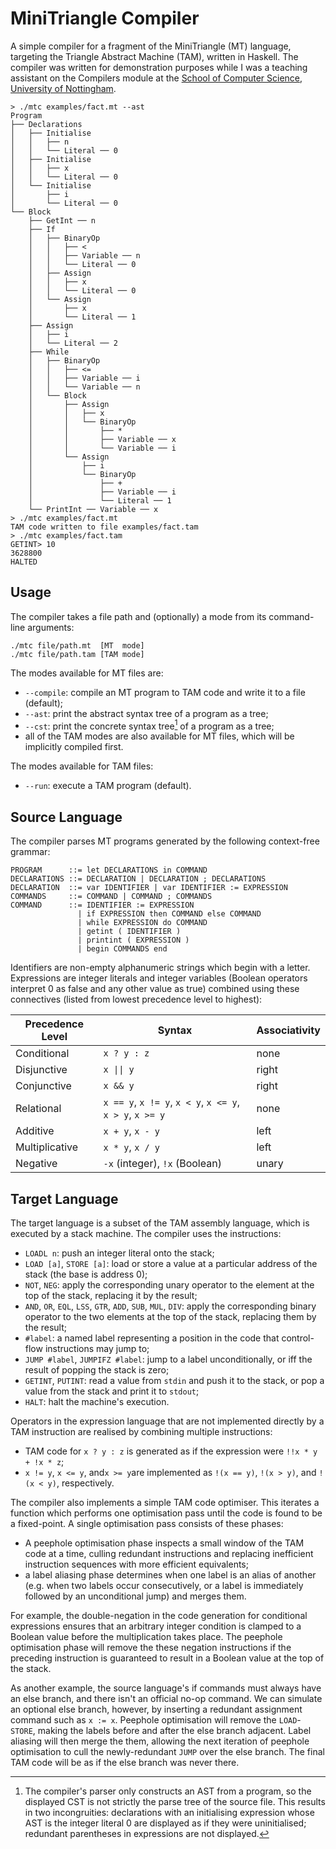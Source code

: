 # MiniTriangle Compiler

A simple compiler for a fragment of the MiniTriangle (MT) language, targeting the Triangle Abstract Machine (TAM),  written in Haskell.
The compiler was written for demonstration purposes while I was a teaching assistant on the Compilers module at the [School of Computer Science, University of Nottingham](https://www.nottingham.ac.uk/computerscience/).

```
> ./mtc examples/fact.mt --ast
Program
├── Declarations
│   ├── Initialise
│   │   ├── n
│   │   └── Literal ── 0
│   ├── Initialise
│   │   ├── x
│   │   └── Literal ── 0
│   └── Initialise
│       ├── i
│       └── Literal ── 0
└── Block
    ├── GetInt ── n
    ├── If
    │   ├── BinaryOp
    │   │   ├── <
    │   │   ├── Variable ── n
    │   │   └── Literal ── 0
    │   ├── Assign
    │   │   ├── x
    │   │   └── Literal ── 0
    │   └── Assign
    │       ├── x
    │       └── Literal ── 1
    ├── Assign
    │   ├── i
    │   └── Literal ── 2
    ├── While
    │   ├── BinaryOp
    │   │   ├── <=
    │   │   ├── Variable ── i
    │   │   └── Variable ── n
    │   └── Block
    │       ├── Assign
    │       │   ├── x
    │       │   └── BinaryOp
    │       │       ├── *
    │       │       ├── Variable ── x
    │       │       └── Variable ── i
    │       └── Assign
    │           ├── i
    │           └── BinaryOp
    │               ├── +
    │               ├── Variable ── i
    │               └── Literal ── 1
    └── PrintInt ── Variable ── x
> ./mtc examples/fact.mt
TAM code written to file examples/fact.tam
> ./mtc examples/fact.tam
GETINT> 10
3628800
HALTED
```

## Usage

The compiler takes a file path and (optionally) a mode from its command-line arguments:

```
./mtc file/path.mt  [MT  mode]
./mtc file/path.tam [TAM mode]
```

The modes available for MT files are:
* `--compile`:   compile an MT program to TAM code and write it to a file (default);
* `--ast`:       print the abstract syntax tree of a program as a tree;
* `--cst`:       print the concrete syntax tree[^1] of a program as a tree;
* all of the TAM modes are also available for MT files, which will be implicitly compiled first.

[^1]: The compiler's parser only constructs an AST from a program, so the displayed CST is not strictly the parse tree of the source file.
This results in two incongruities:
declarations with an initialising expression whose AST is the integer literal 0 are displayed as if they were uninitialised;
redundant parentheses in expressions are not displayed.

The modes available for TAM files:
* `--run`:       execute a TAM program (default).

## Source Language

The compiler parses MT programs generated by the following context-free grammar:

```
PROGRAM      ::= let DECLARATIONS in COMMAND
DECLARATIONS ::= DECLARATION | DECLARATION ; DECLARATIONS
DECLARATION  ::= var IDENTIFIER | var IDENTIFIER := EXPRESSION
COMMANDS     ::= COMMAND | COMMAND ; COMMANDS
COMMAND      ::= IDENTIFIER := EXPRESSION
               | if EXPRESSION then COMMAND else COMMAND
               | while EXPRESSION do COMMAND
               | getint ( IDENTIFIER )
               | printint ( EXPRESSION )
               | begin COMMANDS end
```

Identifiers are non-empty alphanumeric strings which begin with a letter.
Expressions are integer literals and integer variables (Boolean operators interpret 0 as false and any other value as true) combined using these connectives (listed from lowest precedence level to highest):

| Precedence Level | Syntax                                                   | Associativity |
| ---------------- | -------------------------------------------------------- | ------------- |
| Conditional      | `x ? y : z`                                              | none          |
| Disjunctive      | <code>x &#124;&#124; y</code>                            | right         |
| Conjunctive      | `x && y`                                                 | right         |
| Relational       | `x == y`, `x != y`, `x < y`, `x <= y`, `x > y`, `x >= y` | none          |
| Additive         | `x + y`, `x - y`                                         | left          |
| Multiplicative   | `x * y`, `x / y`                                         | left          |
| Negative         | `-x` (integer), `!x` (Boolean)                           | unary         |

## Target Language

The target language is a subset of the TAM assembly language, which is executed by a stack machine.
The compiler uses the instructions:
* `LOADL n`: push an integer literal onto the stack;
* `LOAD [a]`, `STORE [a]`: load or store a value at a particular address of the stack (the base is address 0);
* `NOT`, `NEG`: apply the corresponding unary operator to the element at the top of the stack, replacing it by the result;
* `AND`, `OR`, `EQL`, `LSS`, `GTR`, `ADD`, `SUB`, `MUL`, `DIV`: apply the corresponding binary operator to the two elements at the top of the stack, replacing them by the result;
* `#label`: a named label representing a position in the code that control-flow instructions may jump to;
* `JUMP #label`, `JUMPIFZ #label`: jump to a label unconditionally, or iff the result of popping the stack is zero;
* `GETINT`, `PUTINT`: read a value from `stdin` and push it to the stack, or pop a value from the stack and print it to `stdout`;
* `HALT`: halt the machine's execution.

Operators in the expression language that are not implemented directly by a TAM instruction are realised by combining multiple instructions:
* TAM code for `x ? y : z` is generated as if the expression were `!!x * y + !x * z`;
* `x != y`, `x <= y`, and`x >= y`are implemented as `!(x == y)`, `!(x > y)`, and `!(x < y)`, respectively.

The compiler also implements a simple TAM code optimiser.
This iterates a function which performs one optimisation pass until the code is found to be a fixed-point.
A single optimisation pass consists of these phases:
* A peephole optimisation phase inspects a small window of the TAM code at a time, culling redundant instructions and replacing inefficient instruction sequences with more efficient equivalents;
* a label aliasing phase determines when one label is an alias of another (e.g. when two labels occur consecutively, or a label is immediately followed by an unconditional jump) and merges them.

For example, the double-negation in the code generation for conditional expressions ensures that an arbitrary integer condition is clamped to a Boolean value before the multiplication takes place.
The peephole optimisation phase will remove the these negation instructions if the preceding instruction is guaranteed to result in a Boolean value at the top of the stack.

As another example, the source language's if commands must always have an else branch, and there isn't an official no-op command.
We can simulate an optional else branch, however, by inserting a redundant assignment command such as `x := x`.
Peephole optimisation will remove the `LOAD`-`STORE`, making the labels before and after the else branch  adjacent.
Label aliasing will then merge the them, allowing the next iteration of peephole optimisation to cull the newly-redundant `JUMP` over the else branch.
The final TAM code will be as if the else branch was never there.